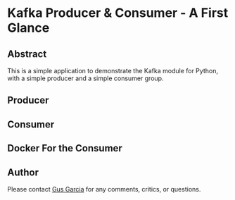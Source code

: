 # Kafka Producer & Consumer - A First Glance

## Abstract

This is a simple application to demonstrate the Kafka module for Python, with a simple producer and a simple consumer group.

## Producer

## Consumer

## Docker For the Consumer

## Author

Please contact [Gus Garcia][1] for any comments, critics, or questions.

[1]: mailto:pythongus@gmail.com
